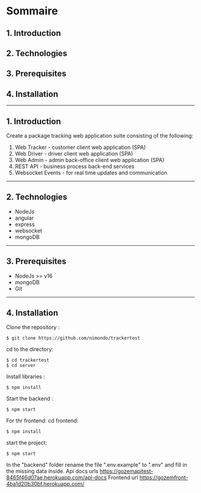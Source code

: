 # Sommaire

## 1. Introduction

## 2. Technologies

## 3. Prerequisites

## 4. Installation

---

## 1. Introduction

Create a package tracking web application suite consisting of the following:

1. Web Tracker - customer client web application (SPA)
2. Web Driver - driver client web application (SPA)
3. Web Admin - admin back-office client web application (SPA)
4. REST API - business process back-end services
5. Websocket Events - for real time updates and communication

---

## 2. Technologies

- NodeJs
- angular
- express
- websocket
- mongoDB

---

## 3. Prerequisites

- NodeJs >= v16
- mongoDB
- Git

---

## 4. Installation

Clone the repository :

    $ git clone https://github.com/nimondo/trackertest

cd to the directory:

    $ cd trackertest
    $ cd server

Install libraries :

    $ npm install

Start the backend :

    $ npm start

For thr frontend: cd frontend:

    $ npm install

start the project:

    $ npm start

In the "backend" folder rename the file ".env.example" to ".env" and fill in the missing data inside.
Api docs urls https://gozemapitest-8465f46d07ae.herokuapp.com/api-docs
Frontend url https://gozemfront-4ba1d20b30bf.herokuapp.com/
